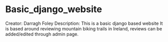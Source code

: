 # Basic_django_website
Creator: Darragh Foley
Description: This is a basic django based website 
             It is based around reviewing mountain biking trails in Ireland, reviews can be added/edited through admin page.
             
